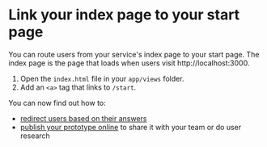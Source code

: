 # Link your index page to your start page

You can route users from your service's index page to your start page. The index page is the page that loads when users visit http://localhost:3000.

1. Open the `index.html` file in your `app/views` folder.
2. Add an `<a>` tag that links to `/start`.

You can now find out how to:

- [redirect users based on their answers](https://govuk-prototype-kit.herokuapp.com/docs/creating-routes)
- [publish your prototype online](https://govuk-prototype-kit.herokuapp.com/docs/publishing-on-heroku) to share it with your team or do user research
